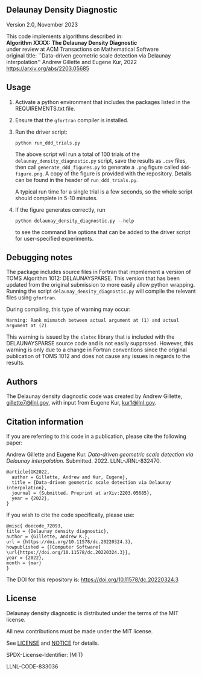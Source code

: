 Delaunay Density Diagnostic
----------------
   Version 2.0, November 2023

   This code implements algorithms described in:\
   **Algorithm XXXX: The Delaunay Density Diagnostic**\
   under review at ACM Transactions on Mathematical Software\
   original title: ``Data-driven geometric scale detection via Delaunay interpolation''
   Andrew Gillette and Eugene Kur, 2022 \
   https://arxiv.org/abs/2203.05685


Usage
----------------

1. Activate a python environment that includes the packages listed in the REQUIREMENTS.txt file.  

2. Ensure that the `gfortran` compiler is installed.

3. Run the driver script:
   ~~~~
   python run_ddd_trials.py
   ~~~~
   The above script will run a total of 100 trials of the `delaunay_density_diagnostic.py` script,
      save the results as `.csv` files, then call `generate_ddd_figures.py`
      to generate a `.png` figure called `ddd-figure.png`.  A copy of the figure is provided
      with the repository. Details can be found in the header of  `run_ddd_trials.py`.

   A typical run time for a single trial is a few seconds, so the whole script should complete
      in 5-10 minutes.

4. If the figure generates correctly, run
   ~~~~
   python delaunay_density_diagnostic.py --help
   ~~~~
   to see the command line options that can be added to the driver script for
   user-specified experiments.

Debugging notes
----------------

The package includes source files in Fortran that impmlement a version of TOMS Algorithm 1012:
DELAUNAYSPARSE.  This version that has been updated from the original submission to more easily allow python wrapping.  Running the script `delaunay_density_diagnostic.py` will compile the relevant files using `gfortran`.  

During compiling, this type of warning may occur:
~~~~
Warning: Rank mismatch between actual argument at (1) and actual argument at (2)
~~~~
This warning is issued by the `slatec` library that is included with the DELAUNAYSPARSE source code and is not easily supprssed.  However, this warning is only due to a change in Fortran conventions since the original publication of TOMS 1012 and does not cause any issues in regards to the results.

Authors
----------------
The Delaunay density diagnostic code was created by Andrew Gillette, gillette7@llnl.gov, with input from Eugene Kur, kur1@llnl.gov.

Citation information
----------------
If you are referring to this code in a publication, please cite the following paper:

Andrew Gillette and Eugene Kur.  *Data-driven geometric scale detection via Delaunay interpolation*.  Submitted.  2022.  LLNL-JRNL-832470.

~~~~
@article{GK2022,
  author = Gillette, Andrew and Kur, Eugene},
  title = {Data-driven geometric scale detection via Delaunay interpolation},
  journal = {Submitted. Preprint at arXiv:2203.05685},
  year = {2022},
}
~~~~

If you wish to cite the code specifically, please use:

~~~~
@misc{ doecode_72093,
title = {Delaunay density diagnostic},
author = {Gillette, Andrew K.},
url = {https://doi.org/10.11578/dc.20220324.3},
howpublished = {[Computer Software] \url{https://doi.org/10.11578/dc.20220324.3}},
year = {2022},
month = {mar}
}
~~~~

The DOI for this repository is:  https://doi.org/10.11578/dc.20220324.3


License
----------------

Delaunay density diagnostic is distributed under the terms of the MIT license.

All new contributions must be made under the MIT license.

See [LICENSE](https://github.com/ddd/blob/main/LICENSE) and
[NOTICE](https://github.com/ddd/blob/main/NOTICE) for details.

SPDX-License-Identifier: (MIT)

LLNL-CODE-833036
